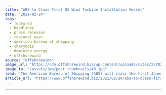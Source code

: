 ```yaml
---
title: "ABS to Class First US Wind Turbine Installation Vessel"
date: "2021-02-24"
tags: 
  - featured
  - headlines
  - press releases
  - regional news
  - american bureau of shipping
  - charybdis
  - dominion energy
  - offshorewind
source: "offshorewind"
image_url: "https://cdn.offshorewind.biz/wp-content/uploads/sites/2/2021/02/24092003/ABS-to-Class-First-US-Wind-Turbine-Installation-Vessel.jpg"
image_fp: "/assets/img/post_thumbnails/40.jpg"
lead: "The American Bureau of Shipping (ABS) will class the first Jones Act compliant wind"
article_url: "https://www.offshorewind.biz/2021/02/24/abs-to-class-first-us-wind-turbine-installation-vessel/"
---
```


---
